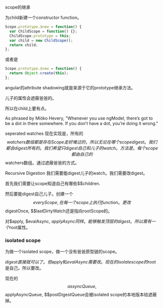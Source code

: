 scope的继承

为child新建一个constructor function。

```javascript
Scope.prototype.$new = function() {
  var ChildScope = function() {};
  ChildScope.prototype = this;
  var child = new ChildScope();
  return child;
};

```

或者是

```javascript
Scope.prototype.$new = function() {
  return Object.create(this);
};
```

angular的attribute shadowing就是来源于它的prototype继承方法。

儿子的属性会遮蔽爸爸的。

所以在child上要有点。

As phrased by Miöko Hevery, "Whenever you use ngModel, there’s got to be a dot in there somewhere. If you don’t have a dot, you’re doing it wrong."

seperated watches
现在实现是，所有的$$watchers数组都是存在Scope走好难过的，所以无论在哪个scope digest。我们都会digest所有的。
我们希望只digest自己和儿子的watch。
方法是，每个scope都由自己的$$watchers数组。通过遮蔽爸爸的方式。


Recursive Digestion
我们需要能digest儿子的watch。我们需要改digest。

首先我们需要让scope知道自己有哪些$$children.

然后要能digest自己儿子。创建一个$$everyScope, 在每一个scope上执行function。
更改$$digestOnce, $$lastDirtyWatch还是指向rootScope的。

对$apply, $evalAsync, $applyAsync同样。
能够触发顶层的digest。所以需有一个$root属性。

### isolated scope
为做一个isolated scope，做一个没有爸爸原型链的scope。

$digest直接就可以了。但$apply和$evalAsync需要改。现在的isolate scope的$root是自己。所以要改。

现在的$$assyncQueue, $$applyAsyncQueue, $$postDigestQueue会被isolated scope的本地版本给遮蔽掉。


